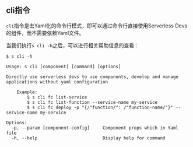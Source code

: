 ## cli指令

`cli`指令是去Yaml化的命令行模式，即可以通过命令行直接使用Serverless Devs的组件，而不需要依赖Yaml文件。

当我们执行`s cli -h`之后，可以进行相关帮助信息的查看：

```shell script
$ s cli -h

Usage: s cli [component] [command] [options]

Directly use serverless devs to use components, develop and manage applications without yaml configuration

    Example:
        $ s cli fc list-service
        $ s cli fc list-function --service-name my-service
        $ s cli fc deploy -p "{/"function/": /"function-name/"}" --service-name my-service

Options:
  -p, --param [component-config]     Component props which in Yaml file
  -h, --help                         Display help for command
```
